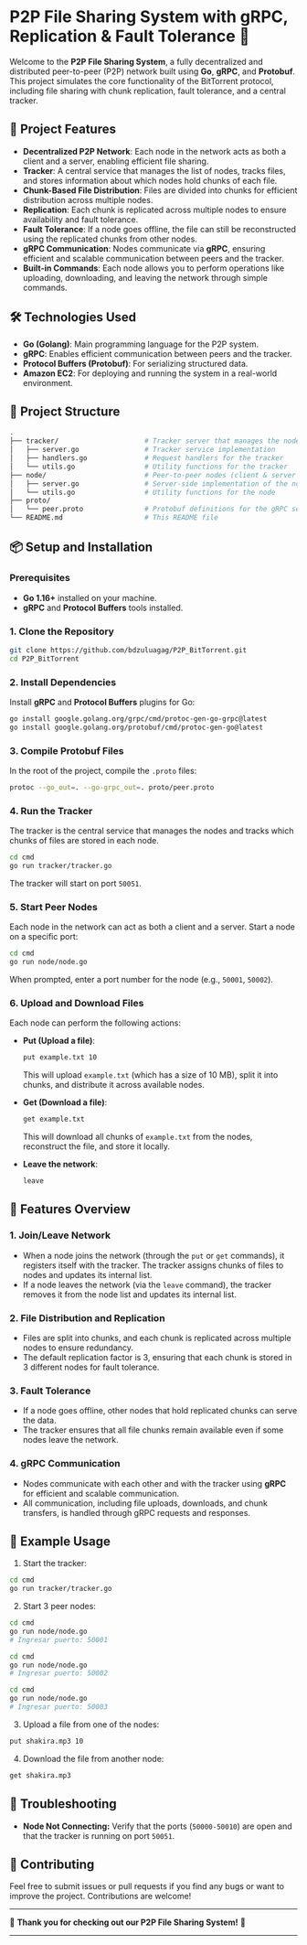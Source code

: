 # P2P File Sharing System with gRPC, Replication & Fault Tolerance 🚀

Welcome to the **P2P File Sharing System**, a fully decentralized and distributed peer-to-peer (P2P) network built using **Go**, **gRPC**, and **Protobuf**. This project simulates the core functionality of the BitTorrent protocol, including file sharing with chunk replication, fault tolerance, and a central tracker.

## 🎯 Project Features

- **Decentralized P2P Network**: Each node in the network acts as both a client and a server, enabling efficient file sharing.
- **Tracker**: A central service that manages the list of nodes, tracks files, and stores information about which nodes hold chunks of each file.
- **Chunk-Based File Distribution**: Files are divided into chunks for efficient distribution across multiple nodes.
- **Replication**: Each chunk is replicated across multiple nodes to ensure availability and fault tolerance.
- **Fault Tolerance**: If a node goes offline, the file can still be reconstructed using the replicated chunks from other nodes.
- **gRPC Communication**: Nodes communicate via **gRPC**, ensuring efficient and scalable communication between peers and the tracker.
- **Built-in Commands**: Each node allows you to perform operations like uploading, downloading, and leaving the network through simple commands.

## 🛠️ Technologies Used

- **Go (Golang)**: Main programming language for the P2P system.
- **gRPC**: Enables efficient communication between peers and the tracker.
- **Protocol Buffers (Protobuf)**: For serializing structured data.
- **Amazon EC2**: For deploying and running the system in a real-world environment.
  
## 📁 Project Structure

```bash
.
├── tracker/                     # Tracker server that manages the nodes and file chunks
│   ├── server.go                # Tracker service implementation
│   ├── handlers.go              # Request handlers for the tracker
│   └── utils.go                 # Utility functions for the tracker
├── node/                        # Peer-to-peer nodes (client & server combined)
│   ├── server.go                # Server-side implementation of the node
│   └── utils.go                 # Utility functions for the node
├── proto/
│   └── peer.proto               # Protobuf definitions for the gRPC services
└── README.md                    # This README file
```

## 📦 Setup and Installation

### Prerequisites

- **Go 1.16+** installed on your machine.
- **gRPC** and **Protocol Buffers** tools installed.

### 1. Clone the Repository

```bash
git clone https://github.com/bdzuluagag/P2P_BitTorrent.git
cd P2P_BitTorrent
```

### 2. Install Dependencies

Install **gRPC** and **Protocol Buffers** plugins for Go:

```bash
go install google.golang.org/grpc/cmd/protoc-gen-go-grpc@latest
go install google.golang.org/protobuf/cmd/protoc-gen-go@latest
```

### 3. Compile Protobuf Files

In the root of the project, compile the `.proto` files:

```bash
protoc --go_out=. --go-grpc_out=. proto/peer.proto
```

### 4. Run the Tracker

The tracker is the central service that manages the nodes and tracks which chunks of files are stored in each node.

```bash
cd cmd
go run tracker/tracker.go
```

The tracker will start on port `50051`.

### 5. Start Peer Nodes

Each node in the network can act as both a client and a server. Start a node on a specific port:

```bash
cd cmd
go run node/node.go
```

When prompted, enter a port number for the node (e.g., `50001`, `50002`).

### 6. Upload and Download Files

Each node can perform the following actions:

- **Put (Upload a file)**:
   ```bash
   put example.txt 10
   ```
   This will upload `example.txt` (which has a size of 10 MB), split it into chunks, and distribute it across available nodes.

- **Get (Download a file)**:
   ```bash
   get example.txt
   ```
   This will download all chunks of `example.txt` from the nodes, reconstruct the file, and store it locally.

- **Leave the network**:
   ```bash
   leave
   ```

## 🚀 Features Overview

### 1. **Join/Leave Network**
- When a node joins the network (through the `put` or `get` commands), it registers itself with the tracker. The tracker assigns chunks of files to nodes and updates its internal list.
- If a node leaves the network (via the `leave` command), the tracker removes it from the node list and updates its internal list.

### 2. **File Distribution and Replication**
- Files are split into chunks, and each chunk is replicated across multiple nodes to ensure redundancy.
- The default replication factor is 3, ensuring that each chunk is stored in 3 different nodes for fault tolerance.

### 3. **Fault Tolerance**
- If a node goes offline, other nodes that hold replicated chunks can serve the data.
- The tracker ensures that all file chunks remain available even if some nodes leave the network.

### 4. **gRPC Communication**
- Nodes communicate with each other and with the tracker using **gRPC** for efficient and scalable communication.
- All communication, including file uploads, downloads, and chunk transfers, is handled through gRPC requests and responses.

## 🧪 Example Usage

1. Start the tracker:

```bash
cd cmd
go run tracker/tracker.go
```

2. Start 3 peer nodes:

```bash
cd cmd
go run node/node.go
# Ingresar puerto: 50001

cd cmd
go run node/node.go
# Ingresar puerto: 50002

cd cmd
go run node/node.go
# Ingresar puerto: 50003
```

3. Upload a file from one of the nodes:

```bash
put shakira.mp3 10
```

4. Download the file from another node:

```bash
get shakira.mp3
```

## 🔧 Troubleshooting

- **Node Not Connecting:** Verify that the ports (`50000-50010`) are open and that the tracker is running on port `50051`.

## 🌟 Contributing

Feel free to submit issues or pull requests if you find any bugs or want to improve the project. Contributions are welcome!

---

🎉 **Thank you for checking out our P2P File Sharing System!** 🎉

---